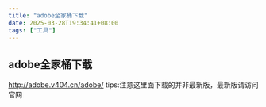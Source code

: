 ```yaml
---
title: "adobe全家桶下载"
date: 2025-03-28T19:34:41+08:00
tags: ["工具"]
---
```


## adobe全家桶下载 ##
http://adobe.v404.cn/adobe/
tips:注意这里面下载的并非最新版，最新版请访问官网

